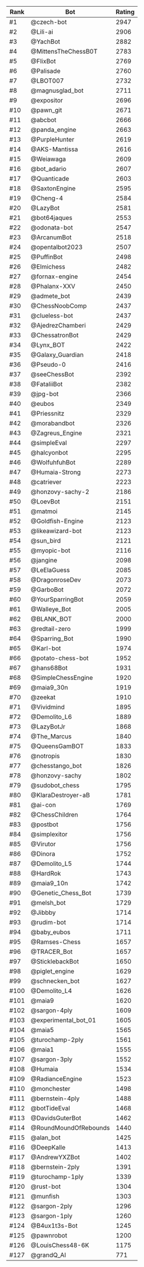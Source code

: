 Rank|Bot|Rating
---|---|---
#1|@czech-bot|2947
#2|@Lili-ai|2906
#3|@YachBot|2882
#4|@MittensTheChessB0T|2783
#5|@FlixBot|2769
#6|@Palisade|2760
#7|@LBOT007|2732
#8|@magnusglad_bot|2711
#9|@expositor|2696
#10|@pawn_git|2671
#11|@abcbot|2666
#12|@panda_engine|2663
#13|@PurpleHunter|2619
#14|@AKS-Mantissa|2616
#15|@Weiawaga|2609
#16|@bot_adario|2607
#17|@Quanticade|2603
#18|@SaxtonEngine|2595
#19|@Cheng-4|2584
#20|@LazyBot|2581
#21|@bot64jaques|2553
#22|@odonata-bot|2547
#23|@ArcanumBot|2518
#24|@opentalbot2023|2507
#25|@PuffinBot|2498
#26|@Elmichess|2482
#27|@fornax-engine|2454
#28|@Phalanx-XXV|2450
#29|@admete_bot|2439
#30|@ChessNoobComp|2437
#31|@clueless-bot|2437
#32|@AjedrezChamberi|2429
#33|@ChessatronBot|2429
#34|@Lynx_BOT|2422
#35|@Galaxy_Guardian|2418
#36|@Pseudo-0|2416
#37|@seeChessBot|2392
#38|@FataliiBot|2382
#39|@jpg-bot|2366
#40|@eubos|2349
#41|@Priessnitz|2329
#42|@morabandbot|2326
#43|@Zagreus_Engine|2321
#44|@simpleEval|2297
#45|@halcyonbot|2295
#46|@WolfuhfuhBot|2289
#47|@Humaia-Strong|2273
#48|@catriever|2223
#49|@honzovy-sachy-2|2186
#50|@LoevBot|2151
#51|@matmoi|2145
#52|@Goldfish-Engine|2123
#53|@likeawizard-bot|2123
#54|@sun_bird|2121
#55|@myopic-bot|2116
#56|@jangine|2098
#57|@LeElaGuess|2085
#58|@DragonroseDev|2073
#59|@GarboBot|2072
#60|@YourSparringBot|2059
#61|@Walleye_Bot|2005
#62|@BLANK_BOT|2000
#63|@redtail-zero|1999
#64|@Sparring_Bot|1990
#65|@Karl-bot|1974
#66|@potato-chess-bot|1952
#67|@hans68Bot|1931
#68|@SimpleChessEngine|1920
#69|@maia9_30n|1919
#70|@zeekat|1910
#71|@Vividmind|1895
#72|@Demolito_L6|1889
#73|@LazyBotJr|1868
#74|@The_Marcus|1840
#75|@QueensGamBOT|1833
#76|@notropis|1830
#77|@chesstango_bot|1826
#78|@honzovy-sachy|1802
#79|@sudobot_chess|1795
#80|@KlaraDestroyer-aB|1781
#81|@ai-con|1769
#82|@ChessChildren|1764
#83|@postbot|1756
#84|@simplexitor|1756
#85|@Virutor|1756
#86|@Dinora|1752
#87|@Demolito_L5|1744
#88|@HardRok|1743
#89|@maia9_10n|1742
#90|@Genetic_Chess_Bot|1739
#91|@melsh_bot|1729
#92|@Jibbby|1714
#93|@rudim-bot|1714
#94|@baby_eubos|1711
#95|@Ramses-Chess|1657
#96|@TRACER_Bot|1657
#97|@SticklebackBot|1650
#98|@piglet_engine|1629
#99|@schnecken_bot|1627
#100|@Demolito_L4|1626
#101|@maia9|1620
#102|@sargon-4ply|1609
#103|@experimental_bot_01|1605
#104|@maia5|1565
#105|@turochamp-2ply|1561
#106|@maia1|1555
#107|@sargon-3ply|1552
#108|@Humaia|1534
#109|@RadianceEngine|1523
#110|@monchester|1498
#111|@bernstein-4ply|1488
#112|@botTideEval|1468
#113|@DavidsGuterBot|1462
#114|@RoundMoundOfRebounds|1440
#115|@alan_bot|1425
#116|@DeepKalle|1413
#117|@AndrewYXZBot|1402
#118|@bernstein-2ply|1391
#119|@turochamp-1ply|1339
#120|@rust-bot|1304
#121|@munfish|1303
#122|@sargon-2ply|1296
#123|@sargon-1ply|1260
#124|@B4ux1t3s-Bot|1245
#125|@pawnrobot|1200
#126|@LouisChess48-6K|1175
#127|@grandQ_AI|771
